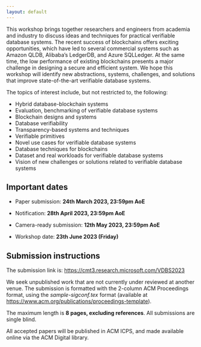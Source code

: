 ```yaml
---
layout: default 
---
```


This workshop brings together researchers and engineers from academia and industry to discuss  ideas and techniques for
practical verifiable database systems. The recent success of blockchains offers exciting opportunities, which have led
to several commercial systems such as Amazon QLDB, Alibaba’s LedgerDB, and Azure SQLLedger. At the same time, the low
performance of existing blockchains presents a major challenge in designing a secure and efficient system. We hope this
workshop will identify new abstractions,  systems, challenges, and solutions that improve state-of-the-art verifiable
database systems. 

The topics of interest include, but not restricted to, the following:

* Hybrid database-blockchain systems
* Evaluation, benchmarking of verifiable database systems
* Blockchain designs and systems
* Database verifiability
* Transparency-based systems and techniques
* Verifiable primitives
* Novel use cases for verifiable database systems
* Database techniques for blockchains
* Dataset and real workloads for verifiable database systems
* Vision of new challenges or solutions related to verifiable database systems


## Important dates

* Paper submission: **24th March 2023, 23:59pm AoE**

* Notification: **28th April 2023, 23:59pm AoE**

* Camera-ready submission: **12th May 2023, 23:59pm AoE**

* Workshop date: **23th June 2023 (Friday)**

## Submission instructions

The submission link is: https://cmt3.research.microsoft.com/VDBS2023

We seek unpublished work that are not currently under reviewed at another venue. The submission is formatted with the
2-column ACM Proceedings format, using the *sample-sigconf.tex* format (available at
https://www.acm.org/publications/proceedings-template). 

The maximum length is **8 pages, excluding references**. All submissions are single blind.  

All accepted papers will be published in ACM ICPS, and made available online via the ACM Digital library. 
